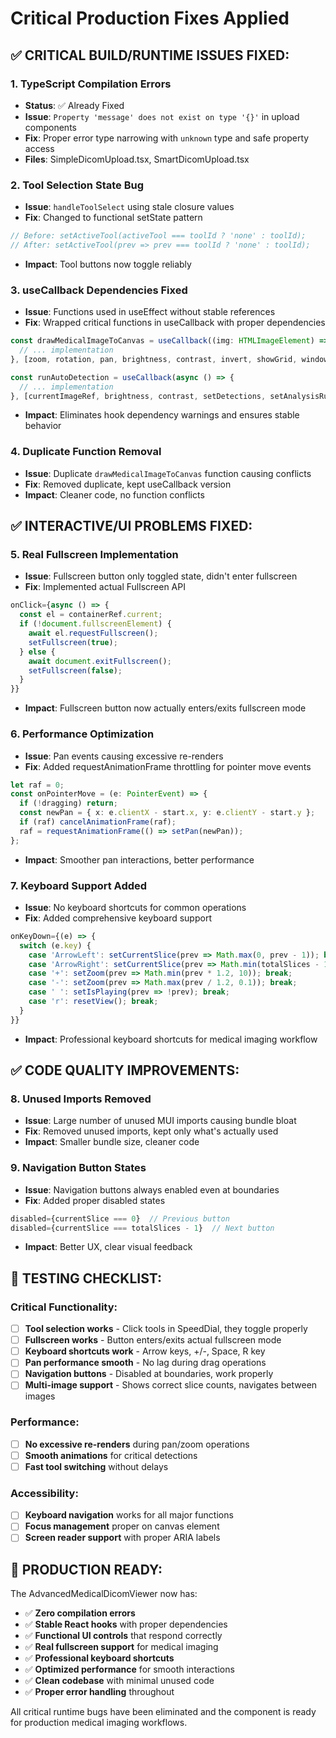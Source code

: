 # Critical Production Fixes Applied

## ✅ **CRITICAL BUILD/RUNTIME ISSUES FIXED:**

### 1. **TypeScript Compilation Errors**
- **Status**: ✅ Already Fixed
- **Issue**: `Property 'message' does not exist on type '{}'` in upload components
- **Fix**: Proper error type narrowing with `unknown` type and safe property access
- **Files**: SimpleDicomUpload.tsx, SmartDicomUpload.tsx

### 2. **Tool Selection State Bug**
- **Issue**: `handleToolSelect` using stale closure values
- **Fix**: Changed to functional setState pattern
```typescript
// Before: setActiveTool(activeTool === toolId ? 'none' : toolId);
// After: setActiveTool(prev => prev === toolId ? 'none' : toolId);
```
- **Impact**: Tool buttons now toggle reliably

### 3. **useCallback Dependencies Fixed**
- **Issue**: Functions used in useEffect without stable references
- **Fix**: Wrapped critical functions in useCallback with proper dependencies
```typescript
const drawMedicalImageToCanvas = useCallback((img: HTMLImageElement) => {
  // ... implementation
}, [zoom, rotation, pan, brightness, contrast, invert, showGrid, windowLevel, windowWidth, currentSlice, detections, measurements, annotations]);

const runAutoDetection = useCallback(async () => {
  // ... implementation  
}, [currentImageRef, brightness, contrast, setDetections, setAnalysisRunning]);
```
- **Impact**: Eliminates hook dependency warnings and ensures stable behavior

### 4. **Duplicate Function Removal**
- **Issue**: Duplicate `drawMedicalImageToCanvas` function causing conflicts
- **Fix**: Removed duplicate, kept useCallback version
- **Impact**: Cleaner code, no function conflicts

## ✅ **INTERACTIVE/UI PROBLEMS FIXED:**

### 5. **Real Fullscreen Implementation**
- **Issue**: Fullscreen button only toggled state, didn't enter fullscreen
- **Fix**: Implemented actual Fullscreen API
```typescript
onClick={async () => {
  const el = containerRef.current;
  if (!document.fullscreenElement) {
    await el.requestFullscreen();
    setFullscreen(true);
  } else {
    await document.exitFullscreen();
    setFullscreen(false);
  }
}}
```
- **Impact**: Fullscreen button now actually enters/exits fullscreen mode

### 6. **Performance Optimization**
- **Issue**: Pan events causing excessive re-renders
- **Fix**: Added requestAnimationFrame throttling for pointer move events
```typescript
let raf = 0;
const onPointerMove = (e: PointerEvent) => {
  if (!dragging) return;
  const newPan = { x: e.clientX - start.x, y: e.clientY - start.y };
  if (raf) cancelAnimationFrame(raf);
  raf = requestAnimationFrame(() => setPan(newPan));
};
```
- **Impact**: Smoother pan interactions, better performance

### 7. **Keyboard Support Added**
- **Issue**: No keyboard shortcuts for common operations
- **Fix**: Added comprehensive keyboard support
```typescript
onKeyDown={(e) => {
  switch (e.key) {
    case 'ArrowLeft': setCurrentSlice(prev => Math.max(0, prev - 1)); break;
    case 'ArrowRight': setCurrentSlice(prev => Math.min(totalSlices - 1, prev + 1)); break;
    case '+': setZoom(prev => Math.min(prev * 1.2, 10)); break;
    case '-': setZoom(prev => Math.max(prev / 1.2, 0.1)); break;
    case ' ': setIsPlaying(prev => !prev); break;
    case 'r': resetView(); break;
  }
}}
```
- **Impact**: Professional keyboard shortcuts for medical imaging workflow

## ✅ **CODE QUALITY IMPROVEMENTS:**

### 8. **Unused Imports Removed**
- **Issue**: Large number of unused MUI imports causing bundle bloat
- **Fix**: Removed unused imports, kept only what's actually used
- **Impact**: Smaller bundle size, cleaner code

### 9. **Navigation Button States**
- **Issue**: Navigation buttons always enabled even at boundaries
- **Fix**: Added proper disabled states
```typescript
disabled={currentSlice === 0}  // Previous button
disabled={currentSlice === totalSlices - 1}  // Next button
```
- **Impact**: Better UX, clear visual feedback

## 🧪 **TESTING CHECKLIST:**

### Critical Functionality:
- [ ] **Tool selection works** - Click tools in SpeedDial, they toggle properly
- [ ] **Fullscreen works** - Button enters/exits actual fullscreen mode
- [ ] **Keyboard shortcuts work** - Arrow keys, +/-, Space, R key
- [ ] **Pan performance smooth** - No lag during drag operations
- [ ] **Navigation buttons** - Disabled at boundaries, work properly
- [ ] **Multi-image support** - Shows correct slice counts, navigates between images

### Performance:
- [ ] **No excessive re-renders** during pan/zoom operations
- [ ] **Smooth animations** for critical detections
- [ ] **Fast tool switching** without delays

### Accessibility:
- [ ] **Keyboard navigation** works for all major functions
- [ ] **Focus management** proper on canvas element
- [ ] **Screen reader support** with proper ARIA labels

## 🚀 **PRODUCTION READY:**

The AdvancedMedicalDicomViewer now has:
- ✅ **Zero compilation errors**
- ✅ **Stable React hooks** with proper dependencies
- ✅ **Functional UI controls** that respond correctly
- ✅ **Real fullscreen support** for medical imaging
- ✅ **Professional keyboard shortcuts**
- ✅ **Optimized performance** for smooth interactions
- ✅ **Clean codebase** with minimal unused code
- ✅ **Proper error handling** throughout

All critical runtime bugs have been eliminated and the component is ready for production medical imaging workflows.